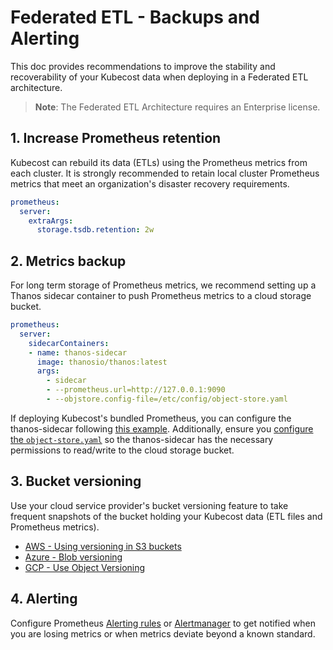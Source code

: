 # Federated ETL - Backups and Alerting

This doc provides recommendations to improve the stability and recoverability of your Kubecost data when deploying in a Federated ETL architecture.

> **Note**: The Federated ETL Architecture requires an Enterprise license.

## 1. Increase Prometheus retention

Kubecost can rebuild its data (ETLs) using the Prometheus metrics from each cluster. It is strongly recommended to retain local cluster Prometheus metrics that meet an organization's disaster recovery requirements.

```yaml
prometheus:
  server:
    extraArgs:
      storage.tsdb.retention: 2w
```

## 2. Metrics backup

For long term storage of Prometheus metrics, we recommend setting up a Thanos sidecar container to push Prometheus metrics to a cloud storage bucket.

```yaml
prometheus:
  server:
    sidecarContainers:
    - name: thanos-sidecar
      image: thanosio/thanos:latest
      args:
        - sidecar
        - --prometheus.url=http://127.0.0.1:9090
        - --objstore.config-file=/etc/config/object-store.yaml
```

If deploying Kubecost's bundled Prometheus, you can configure the thanos-sidecar following [this example](https://github.com/kubecost/cost-analyzer-helm-chart/blob/522c51b34121294c6f4c2f1423022938cdb14622/cost-analyzer/values-thanos.yaml#L23-L64). Additionally, ensure you [configure the `object-store.yaml`](./long-term-storage.md) so the thanos-sidecar has the necessary permissions to read/write to the cloud storage bucket.

## 3. Bucket versioning

Use your cloud service provider's bucket versioning feature to take frequent snapshots of the bucket holding your Kubecost data (ETL files and Prometheus metrics).

* [AWS - Using versioning in S3 buckets](https://docs.aws.amazon.com/AmazonS3/latest/userguide/Versioning.html)
* [Azure - Blob versioning](https://learn.microsoft.com/en-us/azure/storage/blobs/versioning-overview)
* [GCP - Use Object Versioning](https://cloud.google.com/storage/docs/using-object-versioning)

## 4. Alerting

Configure Prometheus [Alerting rules](https://prometheus.io/docs/prometheus/latest/configuration/alerting_rules/) or [Alertmanager](https://prometheus.io/docs/alerting/latest/alertmanager/) to get notified when you are losing metrics or when metrics deviate beyond a known standard.
